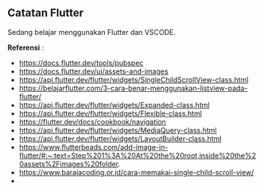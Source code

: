 ## Catatan Flutter

Sedang belajar menggunakan Flutter dan VSCODE.

**Referensi** :
- https://docs.flutter.dev/tools/pubspec
- https://docs.flutter.dev/ui/assets-and-images
- https://api.flutter.dev/flutter/widgets/SingleChildScrollView-class.html
- https://belajarflutter.com/3-cara-benar-menggunakan-listview-pada-flutter/
- https://api.flutter.dev/flutter/widgets/Expanded-class.html
- https://api.flutter.dev/flutter/widgets/Flexible-class.html
- https://flutter.dev/docs/cookbook/navigation
- https://api.flutter.dev/flutter/widgets/MediaQuery-class.html
- https://api.flutter.dev/flutter/widgets/LayoutBuilder-class.html
- https://www.flutterbeads.com/add-image-in-flutter/#:~:text=Step%201%3A%20At%20the%20root,inside%20the%20assets%2Fimages%20folder.
- https://www.barajacoding.or.id/cara-memakai-single-child-scroll-view/
-  

